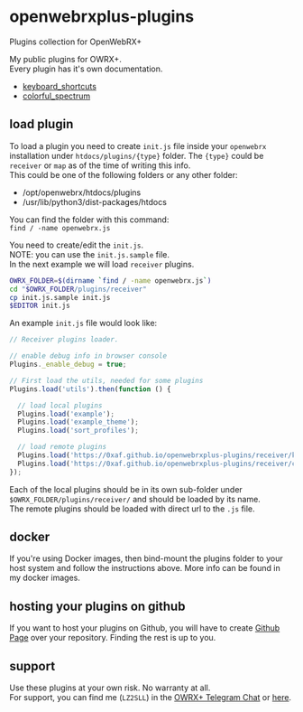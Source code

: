 # openwebrxplus-plugins
Plugins collection for OpenWebRX+

My public plugins for OWRX+.  
Every plugin has it's own documentation.  

 - [keyboard_shortcuts](https://0xaf.github.io/openwebrxplus-plugins/receiver/keyboard_shortcuts/)
 - [colorful_spectrum](https://0xaf.github.io/openwebrxplus-plugins/receiver/colorful_spectrum/)

## load plugin
To load a plugin you need to create `init.js` file inside your `openwebrx` installation under `htdocs/plugins/{type}` folder. The `{type}` could be `receiver` or `map` as of the time of writing this info.   
This could be one of the following folders or any other folder:
 * /opt/openwebrx/htdocs/plugins
 * /usr/lib/python3/dist-packages/htdocs

You can find the folder with this command:  
`find / -name openwebrx.js`

You need to create/edit the `init.js`.  
NOTE: you can use the `init.js.sample` file.  
In the next example we will load `receiver` plugins.  
```bash
OWRX_FOLDER=$(dirname `find / -name openwebrx.js`)
cd "$OWRX_FOLDER/plugins/receiver"
cp init.js.sample init.js
$EDITOR init.js
```

An example `init.js` file would look like:
```js
// Receiver plugins loader.

// enable debug info in browser console
Plugins._enable_debug = true;

// First load the utils, needed for some plugins
Plugins.load('utils').then(function () {

  // load local plugins
  Plugins.load('example');
  Plugins.load('example_theme');
  Plugins.load('sort_profiles');

  // load remote plugins
  Plugins.load('https://0xaf.github.io/openwebrxplus-plugins/receiver/keyboard_shortcuts/keyboard_shortcuts.js');
  Plugins.load('https://0xaf.github.io/openwebrxplus-plugins/receiver/colorful_spectrum/colorful_spectrum.js');
});

```

Each of the local plugins should be in its own sub-folder under `$OWRX_FOLDER/plugins/receiver/` and should be loaded by its name.  
The remote plugins should be loaded with direct url to the `.js` file.  


## docker
If you're using Docker images, then bind-mount the plugins folder to your host system and follow the instructions above. More info can be found in my docker images.


## hosting your plugins on github
If you want to host your plugins on Github, you will have to create [Github Page](https://docs.github.com/en/pages/getting-started-with-github-pages/configuring-a-publishing-source-for-your-github-pages-site) over your repository. Finding the rest is up to you.

## support
Use these plugins at your own risk. No warranty at all.  
For support, you can find me (`LZ2SLL`) in the [OWRX+ Telegram Chat](https://t.me/openwebrx_chat) or [here](https://0xAF.org/about/).
